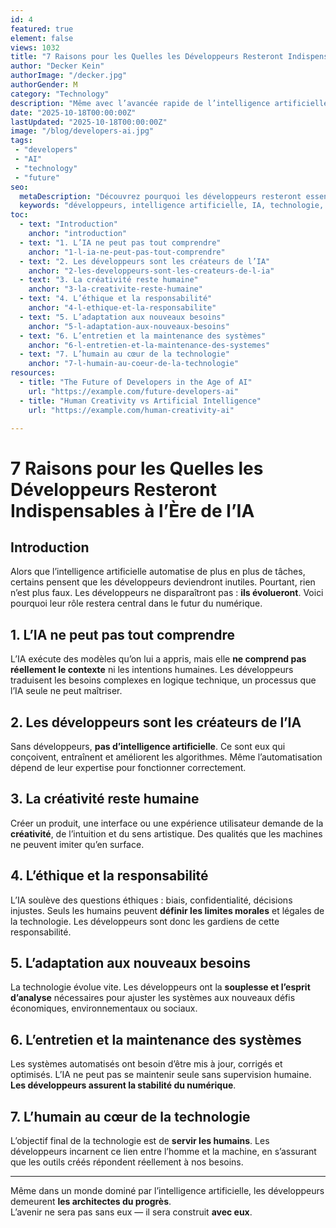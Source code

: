 ```yaml
---
id: 4
featured: true
element: false
views: 1032
title: "7 Raisons pour les Quelles les Développeurs Resteront Indispensables à l’Ère de l’IA"
author: "Decker Kein"
authorImage: "/decker.jpg"
authorGender: M
category: "Technology"
description: "Même avec l’avancée rapide de l’intelligence artificielle, les développeurs conservent un rôle clé dans la création, la supervision et l’éthique du numérique."
date: "2025-10-18T00:00:00Z"
lastUpdated: "2025-10-18T00:00:00Z"
image: "/blog/developers-ai.jpg"
tags:
 - "developers"
 - "AI"
 - "technology"
 - "future"
seo:
  metaDescription: "Découvrez pourquoi les développeurs resteront essentiels malgré la montée de l’intelligence artificielle : créativité, supervision humaine et innovation."
  keywords: "développeurs, intelligence artificielle, IA, technologie, futur, emploi"
toc:
  - text: "Introduction"
    anchor: "introduction"
  - text: "1. L’IA ne peut pas tout comprendre"
    anchor: "1-l-ia-ne-peut-pas-tout-comprendre"
  - text: "2. Les développeurs sont les créateurs de l’IA"
    anchor: "2-les-developpeurs-sont-les-createurs-de-l-ia"
  - text: "3. La créativité reste humaine"
    anchor: "3-la-creativite-reste-humaine"
  - text: "4. L’éthique et la responsabilité"
    anchor: "4-l-ethique-et-la-responsabilite"
  - text: "5. L’adaptation aux nouveaux besoins"
    anchor: "5-l-adaptation-aux-nouveaux-besoins"
  - text: "6. L’entretien et la maintenance des systèmes"
    anchor: "6-l-entretien-et-la-maintenance-des-systemes"
  - text: "7. L’humain au cœur de la technologie"
    anchor: "7-l-humain-au-coeur-de-la-technologie"
resources:
  - title: "The Future of Developers in the Age of AI"
    url: "https://example.com/future-developers-ai"
  - title: "Human Creativity vs Artificial Intelligence"
    url: "https://example.com/human-creativity-ai"

---
```


# 7 Raisons pour les Quelles les Développeurs Resteront Indispensables à l’Ère de l’IA

## Introduction
Alors que l’intelligence artificielle automatise de plus en plus de tâches, certains pensent que les développeurs deviendront inutiles. Pourtant, rien n’est plus faux. Les développeurs ne disparaîtront pas : **ils évolueront**. Voici pourquoi leur rôle restera central dans le futur du numérique.

## 1. L’IA ne peut pas tout comprendre
L’IA exécute des modèles qu’on lui a appris, mais elle **ne comprend pas réellement le contexte** ni les intentions humaines. Les développeurs traduisent les besoins complexes en logique technique, un processus que l’IA seule ne peut maîtriser.

## 2. Les développeurs sont les créateurs de l’IA
Sans développeurs, **pas d’intelligence artificielle**. Ce sont eux qui conçoivent, entraînent et améliorent les algorithmes. Même l’automatisation dépend de leur expertise pour fonctionner correctement.

## 3. La créativité reste humaine
Créer un produit, une interface ou une expérience utilisateur demande de la **créativité**, de l’intuition et du sens artistique. Des qualités que les machines ne peuvent imiter qu’en surface.

## 4. L’éthique et la responsabilité
L’IA soulève des questions éthiques : biais, confidentialité, décisions injustes. Seuls les humains peuvent **définir les limites morales** et légales de la technologie. Les développeurs sont donc les gardiens de cette responsabilité.

## 5. L’adaptation aux nouveaux besoins
La technologie évolue vite. Les développeurs ont la **souplesse et l’esprit d’analyse** nécessaires pour ajuster les systèmes aux nouveaux défis économiques, environnementaux ou sociaux.

## 6. L’entretien et la maintenance des systèmes
Les systèmes automatisés ont besoin d’être mis à jour, corrigés et optimisés. L’IA ne peut pas se maintenir seule sans supervision humaine. **Les développeurs assurent la stabilité du numérique**.

## 7. L’humain au cœur de la technologie
L’objectif final de la technologie est de **servir les humains**. Les développeurs incarnent ce lien entre l’homme et la machine, en s’assurant que les outils créés répondent réellement à nos besoins.

---

Même dans un monde dominé par l’intelligence artificielle, les développeurs demeurent **les architectes du progrès**.  
L’avenir ne sera pas sans eux — il sera construit **avec eux**.